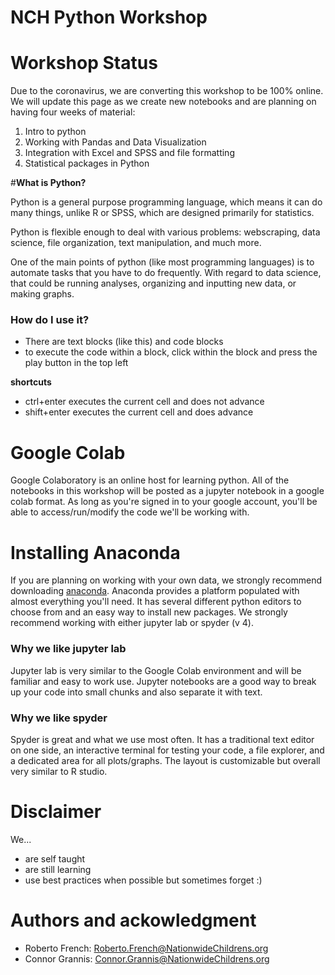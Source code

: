 # NCH Python Workshop

# Workshop Status
Due to the coronavirus, we are converting this workshop to be 100% online.  We will update this page as we create new notebooks and are planning on having four weeks of material:
1. Intro to python
2. Working with Pandas and Data Visualization
3. Integration with Excel and SPSS and file formatting
4. Statistical packages in Python

#__What is Python?__

Python is a general purpose programming language, which means it can do many things, unlike R or SPSS, which are designed primarily for statistics.
 
Python is flexible enough to deal with various problems: webscraping, data science, file organization, text manipulation, and much more.
 
One of the main points of python (like most programming languages) is to automate tasks that you have to do frequently.  With regard to data science, that could be running analyses, organizing and inputting new data, or making graphs.
 
### __How do I use it?__
* There are text blocks (like this) and code blocks
* to execute the code within a block, click within the block and press the play button in the top left

__shortcuts__
* ctrl+enter executes the current cell and does not advance
* shift+enter executes the current cell and does advance

# Google Colab
Google Colaboratory is an online host for learning python.  All of the notebooks in this workshop will be posted as a jupyter notebook in a google colab format.  As long as you're signed in to your google account, you'll be able to access/run/modify the code we'll be working with.

# Installing Anaconda
If you are planning on working with your own data, we strongly recommend downloading [anaconda](https://www.anaconda.com/distribution/#download-section).  Anaconda provides a platform populated with almost everything you'll need. It has several different python editors to choose from and an easy way to install new packages.  We strongly recommend working with either jupyter lab or spyder (v 4).

### Why we like jupyter lab
Jupyter lab is very similar to the Google Colab environment and will be familiar and easy to work use.  Jupyter notebooks are a good way to break up your code into small chunks and also separate it with text.

### Why we like spyder
Spyder is great and what we use most often.  It has a traditional text editor on one side, an interactive terminal for testing your code, a file explorer, and a dedicated area for all plots/graphs.  The layout is customizable but overall very similar to R studio.

# Disclaimer
We...
- are self taught
- are still learning
- use best practices when possible but sometimes forget :)

# Authors and ackowledgment
- Roberto French: Roberto.French@NationwideChildrens.org
- Connor Grannis: Connor.Grannis@NationwideChildrens.org
